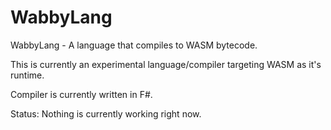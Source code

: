 # WabbyLang

WabbyLang - A language that compiles to WASM bytecode.

This is currently an experimental language/compiler targeting WASM as it's runtime.

Compiler is currently written in F#.

Status: Nothing is currently working right now.
